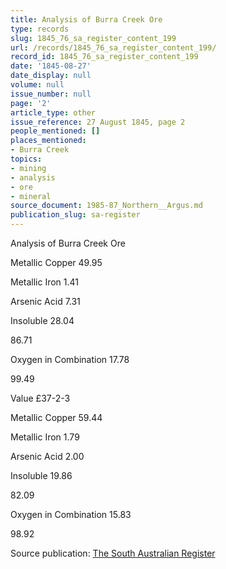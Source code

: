 ```yaml
---
title: Analysis of Burra Creek Ore
type: records
slug: 1845_76_sa_register_content_199
url: /records/1845_76_sa_register_content_199/
record_id: 1845_76_sa_register_content_199
date: '1845-08-27'
date_display: null
volume: null
issue_number: null
page: '2'
article_type: other
issue_reference: 27 August 1845, page 2
people_mentioned: []
places_mentioned:
- Burra Creek
topics:
- mining
- analysis
- ore
- mineral
source_document: 1985-87_Northern__Argus.md
publication_slug: sa-register
---
```


Analysis of Burra Creek Ore

Metallic Copper	49.95

Metallic Iron	1.41

Arsenic Acid	7.31

Insoluble	28.04

86.71

Oxygen in Combination	17.78

99.49

Value £37-2-3

Metallic Copper	59.44

Metallic Iron	1.79

Arsenic Acid	2.00

Insoluble	19.86

82.09

Oxygen in Combination	15.83

98.92

Source publication: [The South Australian Register](/publications/sa-register/)

